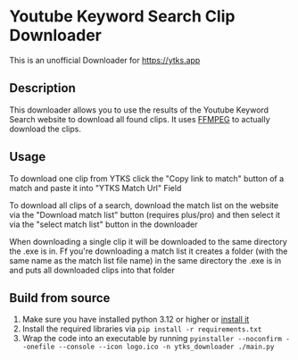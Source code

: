 # Youtube Keyword Search Clip Downloader
This is an unofficial Downloader for https://ytks.app

## Description

This downloader allows you to use the results of the Youtube Keyword Search website to download all found clips.
It uses [FFMPEG](https://ffmpeg.org/) to actually download the clips.
## Usage

To download one clip from YTKS click the "Copy link to match" button of a match and paste it into "YTKS Match Url" Field

To download all clips of a search, download the match list on the website via the "Download match list" button (requires plus/pro) and then select it via the "select match list" button in the downloader  

When downloading a single clip it will be downloaded to the same directory the .exe is in.
Ff you're downloading a match list it creates a folder (with the same name as the match list file name) in the same directory the .exe is in and puts all downloaded clips into that folder

## Build from source

1. Make sure you have installed python 3.12 or higher or [install it](https://www.python.org/downloads/)
2. Install the required libraries via ``pip install -r requirements.txt``
3. Wrap the code into an executable by running ``pyinstaller --noconfirm --onefile --console --icon logo.ico -n ytks_downloader ./main.py``
